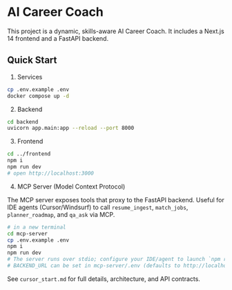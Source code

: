 # AI Career Coach

This project is a dynamic, skills-aware AI Career Coach. It includes a Next.js 14 frontend and a FastAPI backend.

## Quick Start

1) Services

```bash
cp .env.example .env
docker compose up -d
```

2) Backend

```bash
cd backend
uvicorn app.main:app --reload --port 8000
```

3) Frontend

```bash
cd ../frontend
npm i
npm run dev
# open http://localhost:3000
```

4) MCP Server (Model Context Protocol)

The MCP server exposes tools that proxy to the FastAPI backend. Useful for IDE agents (Cursor/Windsurf) to call `resume_ingest`, `match_jobs`, `planner_roadmap`, and `qa_ask` via MCP.

```bash
# in a new terminal
cd mcp-server
cp .env.example .env
npm i
npm run dev
# The server runs over stdio; configure your IDE/agent to launch `npm run dev` here.
# BACKEND_URL can be set in mcp-server/.env (defaults to http://localhost:8000)
```

See `cursor_start.md` for full details, architecture, and API contracts.
